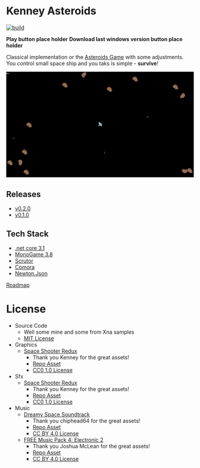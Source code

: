 # Kenney Asteroids

[![build](https://github.com/iivchenko/mg-box/actions/workflows/kenney-asteroids.build.yml/badge.svg)](https://github.com/iivchenko/mg-box/actions/workflows/kenney-asteroids.build.yml)

**Play button place holder** **Download last windows version button place holder**

Classical implementation or the [Asteroids Game](https://en.wikipedia.org/wiki/Asteroids_(video_game)) with some adjustments. You control small space ship and you taks is simple - **survive**!

![Game Screenshot](doc/game-screenshot.png)


## Releases
* [v0.2.0](doc/release-notes/v0.2.0.md)
* [v0.1.0](doc/release-notes/v0.1.0.md)

## Tech Stack
* [.net core 3.1](https://dotnet.microsoft.com/download/dotnet/3.1)
* [MonoGame 3.8](https://www.monogame.net/downloads/)
* [Scrutor](https://github.com/khellang/Scrutor)
* [Comora](https://github.com/dotnet-ad/Comora)
* [Newton.Json](https://www.newtonsoft.com/json)

[Roadmap](doc/roadmap.md)

# License
* Source Code
    * Well some mine and some from Xna samples 
    * [MIT License](doc/source-code-mit-license)
* Graphics
  * [Space Shooter Redux](https://kenney.nl/assets/space-shooter-redux) 
    * Thank you Kenney for the great assets!
    * [Repo Asset](src/KenneyAsteroids.Desktop/Content/SpriteSheets/asteroids.sprite.png)
    * [CC0 1.0 License](https://creativecommons.org/publicdomain/zero/1.0/)
* Sfx
  * [Space Shooter Redux](https://kenney.nl/assets/space-shooter-redux)
    * Thank you Kenney for the great assets!
    * [Repo Asset](src/KenneyAsteroids.Desktop/Content/Sounds/laser.sound.ogg)
    * [CC0 1.0 License](https://creativecommons.org/publicdomain/zero/1.0/)
* Music
    * [Dreamy Space Soundtrack](https://chiphead64.itch.io/dreamy-space-soundtrack)
      * Thank you chiphead64 for the great assets!
      * [Repo Asset](src/KenneyAsteroids.Desktop/Content/Music/menu.song.mp3)
      * [CC BY 4.0 License](https://creativecommons.org/licenses/by/4.0/)
    * [FREE Music Pack 4: Electronic 2](https://joshua-mclean.itch.io/free-music-pack-4)
      * Thank you Joshua McLean for the great assets!
      * [Repo Asset](src/KenneyAsteroids.Desktop/Content/Music/game1.song.mp3)
      * [CC BY 4.0 License](https://creativecommons.org/licenses/by/4.0/)